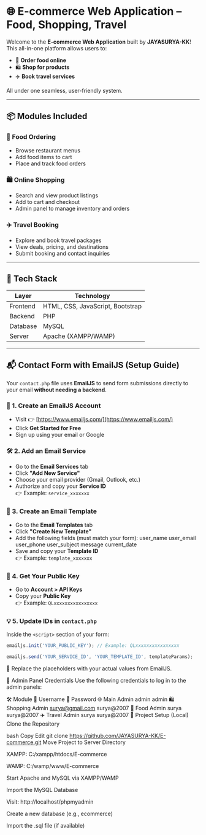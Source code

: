 # 🌐 E-commerce Web Application – Food, Shopping, Travel

Welcome to the **E-commerce Web Application** built by **JAYASURYA-KK**!  
This all-in-one platform allows users to:

- 🍔 **Order food online**
- 🛍️ **Shop for products**
- ✈️ **Book travel services**

All under one seamless, user-friendly system.

---

## 📦 Modules Included

### 🍔 Food Ordering
- Browse restaurant menus
- Add food items to cart
- Place and track food orders

### 🛍️ Online Shopping
- Search and view product listings
- Add to cart and checkout
- Admin panel to manage inventory and orders

### ✈️ Travel Booking
- Explore and book travel packages
- View deals, pricing, and destinations
- Submit booking and contact inquiries

---

## 🧰 Tech Stack

| Layer     | Technology                      |
|-----------|----------------------------------|
| Frontend  | HTML, CSS, JavaScript, Bootstrap |
| Backend   | PHP                              |
| Database  | MySQL                            |
| Server    | Apache (XAMPP/WAMP)              |

---

## 📬 Contact Form with EmailJS (Setup Guide)

Your `contact.php` file uses **EmailJS** to send form submissions directly to your email **without needing a backend**.

### 🔧 1. Create an EmailJS Account
- Visit 👉 [https://www.emailjs.com/](https://www.emailjs.com/)
- Click **Get Started for Free**
- Sign up using your email or Google

### 🛠️ 2. Add an Email Service
- Go to the **Email Services** tab
- Click **"Add New Service"**
- Choose your email provider (Gmail, Outlook, etc.)
- Authorize and copy your **Service ID**  
  👉 Example: `service_xxxxxxx`

### 🧾 3. Create an Email Template
- Go to the **Email Templates** tab
- Click **"Create New Template"**
- Add the following fields (must match your form):
user_name
user_email
user_phone
user_subject
message
current_date
- Save and copy your **Template ID**  
👉 Example: `template_xxxxxxx`

### 🔑 4. Get Your Public Key
- Go to **Account > API Keys**
- Copy your **Public Key**  
👉 Example: `QLxxxxxxxxxxxxxxxx`

### 💡 5. Update IDs in `contact.php`

Inside the `<script>` section of your form:

```js
emailjs.init('YOUR_PUBLIC_KEY'); // Example: QLxxxxxxxxxxxxxxxx

emailjs.send('YOUR_SERVICE_ID', 'YOUR_TEMPLATE_ID', templateParams);
```
🔁 Replace the placeholders with your actual values from EmailJS.

🔐 Admin Panel Credentials
Use the following credentials to log in to the admin panels:

🛠️ Module	👤 Username	🔑 Password
🌐 Main Admin	admin	admin
🛍️ Shopping Admin	surya@gmail.com	surya@2007
🍔 Food Admin	surya	surya@2007
✈️ Travel Admin	surya	surya@2007
📂 Project Setup (Local)
Clone the Repository

bash
Copy
Edit
git clone https://github.com/JAYASURYA-KK/E-commerce.git
Move Project to Server Directory

XAMPP: C:/xampp/htdocs/E-commerce

WAMP: C:/wamp/www/E-commerce

Start Apache and MySQL via XAMPP/WAMP

Import the MySQL Database

Visit: http://localhost/phpmyadmin

Create a new database (e.g., ecommerce)

Import the .sql file (if available)
